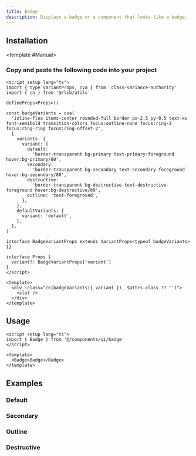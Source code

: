 ```yaml
---
title: Badge
description: Displays a badge or a component that looks like a badge.
---
```



<ComponentPreview name="BadgeDemo"  /> 

## Installation

<TabPreview name="CLI">
<template #CLI>

```bash
npx shadcn-vue@latest add badge
```
</template>

<template #Manual>

<Steps>

### Copy and paste the following code into your project

```vue
<script setup lang="ts">
import { type VariantProps, cva } from 'class-variance-authority'
import { cn } from '@/lib/utils'

defineProps<Props>()

const badgeVariants = cva(
  'inline-flex items-center rounded-full border px-2.5 py-0.5 text-xs font-semibold transition-colors focus:outline-none focus:ring-2 focus:ring-ring focus:ring-offset-2',
  {
    variants: {
      variant: {
        default:
          'border-transparent bg-primary text-primary-foreground hover:bg-primary/80',
        secondary:
          'border-transparent bg-secondary text-secondary-foreground hover:bg-secondary/80',
        destructive:
          'border-transparent bg-destructive text-destructive-foreground hover:bg-destructive/80',
        outline: 'text-foreground',
      },
    },
    defaultVariants: {
      variant: 'default',
    },
  },
)

interface BadgeVariantProps extends VariantProps<typeof badgeVariants> {}

interface Props {
  variant?: BadgeVariantProps['variant']
}
</script>

<template>
  <div :class="cn(badgeVariants({ variant }), $attrs.class ?? '')">
    <slot />
  </div>
</template>
```

</Steps>

</template>
</TabPreview>

## Usage

```vue
<script setup lang="ts">
import { Badge } from '@/components/ui/badge'
</script>

<template>
  <Badge>Badge</Badge>
</template>
```


## Examples

### Default

<ComponentPreview name="BadgeDemo"  /> 


### Secondary

<ComponentPreview name="BadgeSecondaryDemo" />

### Outline

<ComponentPreview name="BadgeOutlineDemo" />

### Destructive

<ComponentPreview name="BadgeDestructiveDemo" />